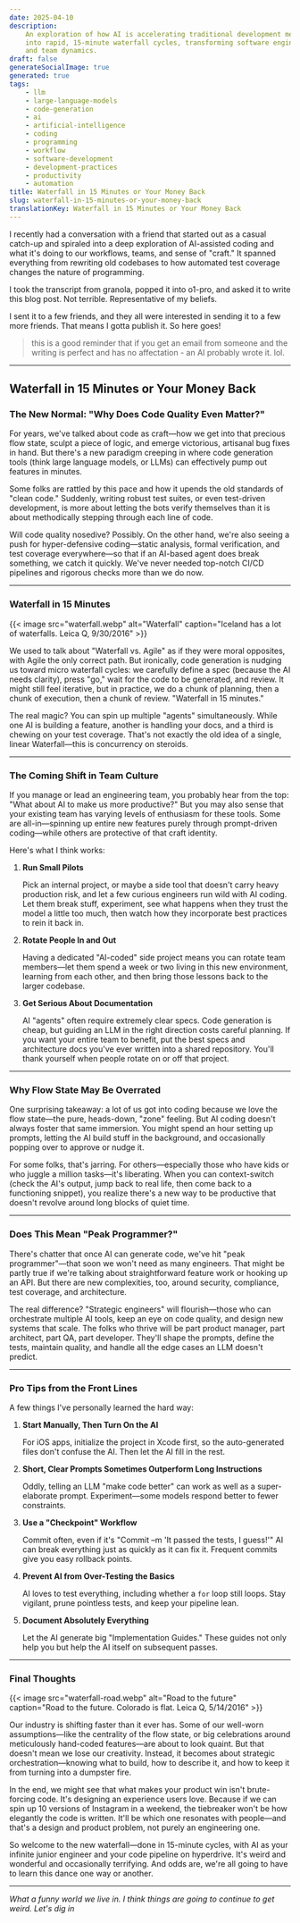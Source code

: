 ```yaml
---
date: 2025-04-10
description:
    An exploration of how AI is accelerating traditional development methods
    into rapid, 15-minute waterfall cycles, transforming software engineering workflows
    and team dynamics.
draft: false
generateSocialImage: true
generated: true
tags:
    - llm
    - large-language-models
    - code-generation
    - ai
    - artificial-intelligence
    - coding
    - programming
    - workflow
    - software-development
    - development-practices
    - productivity
    - automation
title: Waterfall in 15 Minutes or Your Money Back
slug: waterfall-in-15-minutes-or-your-money-back
translationKey: Waterfall in 15 Minutes or Your Money Back
---
```


I recently had a conversation with a friend that started out as a casual catch-up and spiraled into a deep exploration of AI-assisted coding and what it's doing to our workflows, teams, and sense of "craft." It spanned everything from rewriting old codebases to how automated test coverage changes the nature of programming.

I took the transcript from granola, popped it into o1-pro, and asked it to write this blog post. Not terrible. Representative of my beliefs.

I sent it to a few friends, and they all were interested in sending it to a few more friends. That means I gotta publish it. So here goes!

> this is a good reminder that if you get an email from someone and the writing is perfect and has no affectation - an AI probably wrote it. lol.

---

## Waterfall in 15 Minutes or Your Money Back

### The New Normal: "Why Does Code Quality Even Matter?"

For years, we've talked about code as craft—how we get into that precious flow state, sculpt a piece of logic, and emerge victorious, artisanal bug fixes in hand. But there's a new paradigm creeping in where code generation tools (think large language models, or LLMs) can effectively pump out features in minutes.

Some folks are rattled by this pace and how it upends the old standards of "clean code." Suddenly, writing robust test suites, or even test-driven development, is more about letting the bots verify themselves than it is about methodically stepping through each line of code.

Will code quality nosedive? Possibly. On the other hand, we're also seeing a push for hyper-defensive coding—static analysis, formal verification, and test coverage everywhere—so that if an AI-based agent does break something, we catch it quickly. We've never needed top-notch CI/CD pipelines and rigorous checks more than we do now.

---

### Waterfall in 15 Minutes

{{< image src="waterfall.webp" alt="Waterfall" caption="Iceland has a lot of waterfalls. Leica Q, 9/30/2016" >}}

We used to talk about "Waterfall vs. Agile" as if they were moral opposites, with Agile the only correct path. But ironically, code generation is nudging us toward micro waterfall cycles: we carefully define a spec (because the AI needs clarity), press "go," wait for the code to be generated, and review. It might still feel iterative, but in practice, we do a chunk of planning, then a chunk of execution, then a chunk of review. "Waterfall in 15 minutes."

The real magic? You can spin up multiple "agents" simultaneously. While one AI is building a feature, another is handling your docs, and a third is chewing on your test coverage. That's not exactly the old idea of a single, linear Waterfall—this is concurrency on steroids.

---

### The Coming Shift in Team Culture

If you manage or lead an engineering team, you probably hear from the top: "What about AI to make us more productive?" But you may also sense that your existing team has varying levels of enthusiasm for these tools. Some are all-in—spinning up entire new features purely through prompt-driven coding—while others are protective of that craft identity.

Here's what I think works:

1. **Run Small Pilots**

    Pick an internal project, or maybe a side tool that doesn't carry heavy production risk, and let a few curious engineers run wild with AI coding. Let them break stuff, experiment, see what happens when they trust the model a little too much, then watch how they incorporate best practices to rein it back in.

2. **Rotate People In and Out**

    Having a dedicated "AI-coded" side project means you can rotate team members—let them spend a week or two living in this new environment, learning from each other, and then bring those lessons back to the larger codebase.

3. **Get Serious About Documentation**

    AI "agents" often require extremely clear specs. Code generation is cheap, but guiding an LLM in the right direction costs careful planning. If you want your entire team to benefit, put the best specs and architecture docs you've ever written into a shared repository. You'll thank yourself when people rotate on or off that project.

---

### Why Flow State May Be Overrated

One surprising takeaway: a lot of us got into coding because we love the flow state—the pure, heads-down, "zone" feeling. But AI coding doesn't always foster that same immersion. You might spend an hour setting up prompts, letting the AI build stuff in the background, and occasionally popping over to approve or nudge it.

For some folks, that's jarring. For others—especially those who have kids or who juggle a million tasks—it's liberating. When you can context-switch (check the AI's output, jump back to real life, then come back to a functioning snippet), you realize there's a new way to be productive that doesn't revolve around long blocks of quiet time.

---

### Does This Mean "Peak Programmer?"

There's chatter that once AI can generate code, we've hit "peak programmer"—that soon we won't need as many engineers. That might be partly true if we're talking about straightforward feature work or hooking up an API. But there are new complexities, too, around security, compliance, test coverage, and architecture.

The real difference? "Strategic engineers" will flourish—those who can orchestrate multiple AI tools, keep an eye on code quality, and design new systems that scale. The folks who thrive will be part product manager, part architect, part QA, part developer. They'll shape the prompts, define the tests, maintain quality, and handle all the edge cases an LLM doesn't predict.

---

### Pro Tips from the Front Lines

A few things I've personally learned the hard way:

1. **Start Manually, Then Turn On the AI**

    For iOS apps, initialize the project in Xcode first, so the auto-generated files don't confuse the AI. Then let the AI fill in the rest.

2. **Short, Clear Prompts Sometimes Outperform Long Instructions**

    Oddly, telling an LLM "make code better" can work as well as a super-elaborate prompt. Experiment—some models respond better to fewer constraints.

3. **Use a "Checkpoint" Workflow**

    Commit often, even if it's "Commit –m 'It passed the tests, I guess!'" AI can break everything just as quickly as it can fix it. Frequent commits give you easy rollback points.

4. **Prevent AI from Over-Testing the Basics**

    AI loves to test everything, including whether a `for` loop still loops. Stay vigilant, prune pointless tests, and keep your pipeline lean.

5. **Document Absolutely Everything**

    Let the AI generate big "Implementation Guides." These guides not only help you but help the AI itself on subsequent passes.

---

### Final Thoughts

{{< image src="waterfall-road.webp" alt="Road to the future" caption="Road to the future. Colorado is flat. Leica Q, 5/14/2016" >}}

Our industry is shifting faster than it ever has. Some of our well-worn assumptions—like the centrality of the flow state, or big celebrations around meticulously hand-coded features—are about to look quaint. But that doesn't mean we lose our creativity. Instead, it becomes about strategic orchestration—knowing what to build, how to describe it, and how to keep it from turning into a dumpster fire.

In the end, we might see that what makes your product win isn't brute-forcing code. It's designing an experience users love. Because if we can spin up 10 versions of Instagram in a weekend, the tiebreaker won't be how elegantly the code is written. It'll be which one resonates with people—and that's a design and product problem, not purely an engineering one.

So welcome to the new waterfall—done in 15-minute cycles, with AI as your infinite junior engineer and your code pipeline on hyperdrive. It's weird and wonderful and occasionally terrifying. And odds are, we're all going to have to learn this dance one way or another.

---

_What a funny world we live in. I think things are going to continue to get weird. Let's dig in_
